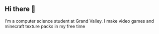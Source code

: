 ## Hi there 👋

I'm a computer science student at Grand Valley.
I make video games and minecraft texture packs in my free time 
